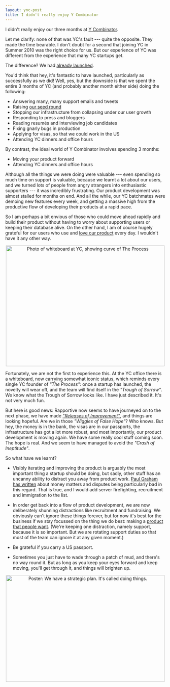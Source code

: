 ```yaml
---
layout: ync-post
title: I didn't really enjoy Y Combinator
---
```


I didn't really enjoy our three months at [Y Combinator](http://ycombinator.com/).

Let me clarify: none of that was YC's fault --- quite the opposite. They made the time bearable.
I don't doubt for a second that joining YC in Summer 2010 was the right choice for us. But our
experience of YC was different from the experience that many YC startups get.

The difference? We had [already launched](http://blog.rapportive.com/the-accidental-launch).

You'd think that hey, it's fantastic to have launched, particularly as successfully as we did!
Well, yes, but the downside is that we spent the entire 3 months of YC (and probably another
month either side) doing the following:

* Answering many, many support emails and tweets
* Raising [our seed round](http://techcrunch.com/2010/08/02/rapportive-funding/)
* Stopping our infrastructure from collapsing under our user growth
* Responding to press and bloggers
* Reading resumés and interviewing job candidates
* Fixing gnarly bugs in production
* Applying for visas, so that we could work in the US
* Attending YC dinners and office hours

By contrast, the ideal world of Y Combinator involves spending 3 months:

* Moving your product forward
* Attending YC dinners and office hours

Although all the things we were doing were valuable --- even spending so much time on support
is valuable, because we learnt a lot about our users, and we turned lots of people from angry
strangers into enthusiastic supporters --- it was incredibly frustrating. Our product development
was almost stalled for months on end. And all the while, our YC batchmates were demoing new
features every week, and getting a massive high from the productive flow of developing their
products at a rapid pace.

So I am perhaps a bit envious of those who could move ahead rapidly and build their product
without having to worry about supporting users or keeping their database alive. On the other
hand, I am of course hugely grateful for our users who use and
[love our product](http://rapportive.com/buzz) every day. I wouldn't have it any other way.

<p style="text-align: center">
  <a href="http://adam.heroku.com/past/2008/4/23/the_startup_curve/">
    <img src="/2010/12/yc_whiteboard.jpg" width="500" height="379"
         alt="Photo of whiteboard at YC, showing curve of The Process"/>
  </a>
</p>

Fortunately, we are not the first to experience this. At the YC office there is a whiteboard,
now carrying somewhat iconic status, which reminds every single YC founder of *"The Process"*:
once a startup has launched, the novelty will wear off, and the team will find itself in the
*"Trough of Sorrow"*. We know what the Trough of Sorrow looks like. I have just described it.
It's not very much fun.

But here is good news: Rapportive now seems to have journeyed on to the next phase, we have made
[*"Releases of Improvement"*](http://blog.rapportive.com/grow-your-network-with-rapportive),
and things are looking hopeful. Are we in those *"Wiggles of False Hope"*? Who knows. But hey,
the money is in the bank, the visas are in our passports, the infrastructure has got a lot more
robust, and most importantly, our product development is moving again. We have some really cool
stuff coming soon. The hope is real. And we seem to have managed to avoid the
*"Crash of Ineptitude"*.

So what have we learnt?

* Visibly iterating and improving the product is arguably the most important thing a startup
  should be doing, but sadly, other stuff has an uncanny ability to distract you away from
  product work. [Paul Graham has written](http://www.paulgraham.com/top.html) about money matters
  and disputes being particularly bad in this regard. That is true, and I would add server
  firefighting, recruitment and immigration to the list.

* In order get back into a flow of product development, we are now deliberately shunning
  distractions like recruitment and fundraising. We obviously can't ignore these things forever,
  but for now it's best for the business if we stay focussed on the thing we do best: making a
  [product that people want](http://www.paulgraham.com/good.html). (We're keeping one distraction,
  namely support, because it is so important. But we are rotating support duties so that most of
  the team can ignore it at any given moment.)

* Be grateful if you carry a US passport.

* Sometimes you just have to wade through a patch of mud, and there's no way round it. But as
  long as you keep your eyes forward and keep moving, you'll get through it, and things will
  brighten up.

<p style="text-align: center">
  <a href="http://www.flickr.com/photos/performable/4792109640/sizes/l/in/set-72157623602121734/">
    <img src="/2010/12/strategic_plan.jpg" width="500" height="335"
         alt="Poster: We have a strategic plan. It's called doing things."/>
  </a>
</p>
